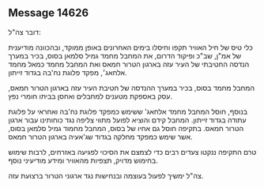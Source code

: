 ## Message 14626

דובר צה"ל:

כלי טיס של חיל האוויר תקפו וחיסלו בימים האחרונים באופן ממוקד, ובהכוונה מודיענית של אמ"ן, שב"כ ופיקוד הדרום, את המחבל מחמד גמיל סלמאן בסוס, בכיר במערך הנדסה החטיבתי של העיר עזה בארגון הטרור חמאס ואת המחבל מחמד כמאל מחמד אלחאג׳, מפקד פלוגת נח'בה בגדוד זייתון.

המחבל מחמד בסוס, בכיר במערך ההנדסה של חטיבת העיר עזה בארגון הטרור חמאס, עסק באספקת מטענים למחבלים ואחסן בביתו חומרי נפץ. 

בנוסף, חוסל המחבל מחמד אלחאג' ששימש כמפקד פלוגת נח'בה ואחראי על פלוגת עתודה בגדוד זייתון. 
המחבל קידם והוציא לפועל מתווי צליפה נגד כוחותינו עבור ארגון הטרור חמאס.
בתקיפה חוסל גם אחיו של בסוס, המחבל מחמוד גמיל סלמאן בסוס, אשר שימש כמפקד מחלקה בגדוד שג'אעיה בארגון הטרור חמאס.

טרם התקיפה ננקטו צעדים רבים כדי לצמצם את הסיכוי לפגיעה באזרחים, לרבות שימוש בחימוש מדויק, תצפיות מהאוויר ומידע מודיעיני נוסף.

צה"ל ימשיך לפעול בעוצמה ובנחישות נגד ארגוני הטרור ברצועת עזה.


